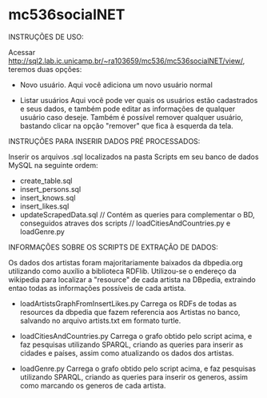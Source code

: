 mc536socialNET
==============

INSTRUÇÕES DE USO:

Acessar http://sql2.lab.ic.unicamp.br/~ra103659/mc536/mc536socialNET/view/, teremos duas opções:
* Novo usuário.
	Aqui você adiciona um novo usuário normal

* Listar usuários
	Aqui você pode ver quais os usuários estão cadastrados e seus dados, e também pode editar as informações de qualquer usuário caso deseje.
	Também é possível remover qualquer usuário, bastando clicar na opção "remover" que fica à esquerda da tela.

INSTRUÇÕES PARA INSERIR DADOS PRÉ PROCESSADOS:

Inserir os arquivos .sql localizados na pasta Scripts em seu banco de dados MySQL na seguinte ordem:
- create_table.sql
- insert_persons.sql
- insert_knows.sql
- insert_likes.sql
- updateScrapedData.sql	// Contém as queries para complementar o BD, conseguidos atraves dos scripts
			// loadCitiesAndCountries.py e loadGenre.py

INFORMAÇÕES SOBRE OS SCRIPTS DE EXTRAÇÃO DE DADOS:

Os dados dos artistas foram majoritariamente baixados da dbpedia.org utilizando como auxílio a biblioteca RDFlib.
Utilizou-se o endereço da wikipedia para localizar a "resource" de cada artista na DBpedia, extraindo entao todas
as informações possíveis de cada artista.

* loadArtistsGraphFromInsertLikes.py
	Carrega os RDFs de todas as resources da dbpedia que fazem referencia aos Artistas no banco,
	salvando no arquivo artists.txt em formato turtle.

* loadCitiesAndCountries.py
	Carrega o grafo obtido pelo script acima, e faz pesquisas utilizando SPARQL, criando as queries
	para inserir as cidades e países, assim como atualizando os dados dos artistas.

* loadGenre.py
	Carrega o grafo obtido pelo script acima, e faz pesquisas utilizando SPARQL, criando as queries
	para inserir os generos, assim como marcando os generos de cada artista.
